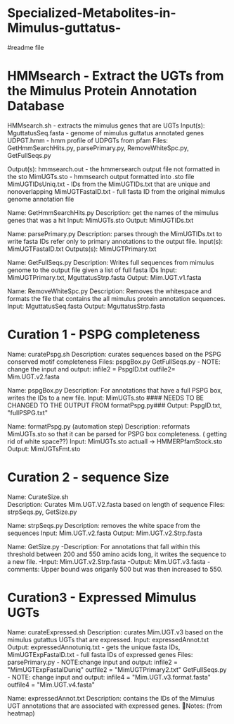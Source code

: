 # Specialized-Metabolites-in-Mimulus-guttatus-
#readme file 


# HMMsearch - Extract the UGTs from the Mimulus Protein Annotation Database 
HMMsearch.sh - extracts the mimulus genes that are UGTs 
Input(s):
MguttatusSeq.fasta - genome of mimulus guttatus annotated genes
UDPGT.hmm - hmm profile of UDPGTs from pfam 
Files: GetHmmSearchHits.py, parsePrimary.py, RemoveWhiteSpc.py, GetFullSeqs.py

Output(s): hmmsearch.out - the hmmersearch output file not formatted in the sto
MimUGTs.sto - hmmsearch output formatted into .sto file
MimUGTIDsUniq.txt - IDs from the MimUGTIDs.txt that are unique and nonoverlapping
MimUGTFastaID.txt -  full fasta ID from the original mimulus genome annotation file

Name: GetHmmSearchHits.py
Description: get the names of the mimulus genes that was a hit 
Input: MimUGTs.sto
Output: MimUGTIDs.txt

Name: parsePrimary.py
Description: parses through the MimUGTIDs.txt to write fasta IDs refer only to primary annotations to the output file. 
Input(s): MimUGTFastaID.txt
Outputs(s): MimUGTPrimary.txt

Name: GetFullSeqs.py
Description: Writes full sequences from mimulus genome to the output file given a list of full fasta IDs 
Input: MimUGTPrimary.txt, MguttatusStrp.fasta
Output: Mim.UGT.v1.fasta 

Name: RemoveWhiteSpc.py
Description: Removes the whitespace and formats the file that contains the all mimulus protein annotation sequences. 
Input: MguttatusSeq.fasta
Output: MguttatusStrp.fasta

# Curation 1 - PSPG completeness                                            
Name: curatePspg.sh
Description: curates sequences based on the PSPG conserved motif completeness
Files: 
pspgBox.py
GetFullSeqs.py - NOTE: change the input and output:
infile2 = PspgID.txt
outfile2= Mim.UGT.v2.fasta

Name: pspgBox.py
Description: For annotations that have a full PSPG box,  writes the IDs to a new file.
Input: MimUGTs.sto #### NEEDS TO BE CHANGED TO THE OUTPUT FROM formatPspg.py###
Output: PspgID.txt, "fullPSPG.txt" 

Name: formatPspg.py (automation step) 
Description: reformats MimUGTs.sto so that it can be parsed for PSPG box completeness. ( getting rid of white space??) 
Input: MimUGTs.sto  actuall -> HMMERPfamStock.sto
Output: MimUGTsFmt.sto
 
# Curation 2 - sequence Size                   
Name: CurateSize.sh         
Description: Curates Mim.UGT.V2.fasta based on length of sequence 
Files: strpSeqs.py, GetSize.py
 
Name: strpSeqs.py
Description: removes the white space from the sequences 
Input:  Mim.UGT.v2.fasta
Output: Mim.UGT.v2.Strp.fasta

Name: GetSize.py
-Description:  For annotations that fall within this threshold between 200 and 550 amino acids long, it writes the sequence to a new file. 
-Input: Mim.UGT.v2.Strp.fasta
-Output:  Mim.UGT.v3.fasta
-comments: Upper bound was origanly 500 but was then increased to 550.   

# Curation3 -  Expressed Mimulus UGTs               
Name: curateExpressed.sh
Description: curates Mim.UGT.v3 based on the mimulus gutattus UGTs that are expressed. 
Input: expressedAnnot.txt
Output: expressedAnnotuniq.txt - gets the unique fasta IDs, MimUGTExpFastaID.txt - full fasta IDs of expressed genes 
Files: 
parsePrimary.py - NOTE:change input and output: 
infile2 = "MimUGTExpFastaIDuniq"
outfile2 = "MimUGTPrimary2.txt"
GetFullSeqs.py - NOTE: change input and output: 
infile4 = "Mim.UGT.v3.format.fasta"
outfile4 = "Mim.UGT.v4.fasta"

Name: expressedAnnot.txt
Description: contains the IDs of the Mimulus UGT annotations that are associated with expressed genes. Notes: (from heatmap) 

